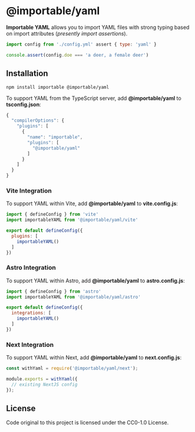 # @importable/yaml

**Importable YAML** allows you to import YAML files with strong typing based on import attributes (_presently import assertions_).

```js
import config from './config.yml' assert { type: 'yaml' }

console.assert(config.doe === 'a deer, a female deer')
```

## Installation

```shell
npm install importable @importable/yaml
```

To support YAML from the TypeScript server,
add **@importable/yaml** to **tsconfig.json**:

```js
{
  "compilerOptions": {
    "plugins": [
      {
        "name": "importable",
        "plugins": [
          "@importable/yaml"
        ]
      }
    ]
  }
}
```

### Vite Integration

To support YAML within Vite,
add **@importable/yaml** to **vite.config.js**:

```js
import { defineConfig } from 'vite'
import importableYAML from '@importable/yaml/vite'

export default defineConfig({
  plugins: [
    importableYAML()
  ]
})
```

### Astro Integration

To support YAML within Astro,
add **@importable/yaml** to **astro.config.js**:

```js
import { defineConfig } from 'astro'
import importableYAML from '@importable/yaml/astro'

export default defineConfig({
  integrations: [
    importableYAML()
  ]
})
```

### Next Integration

To support YAML within Next,
add **@importable/yaml** to **next.config.js**:

```js
const withYaml = require('@importable/yaml/next');

module.exports = withYaml({
  // existing NextJS config
});
```

## License

Code original to this project is licensed under the CC0-1.0 License.
